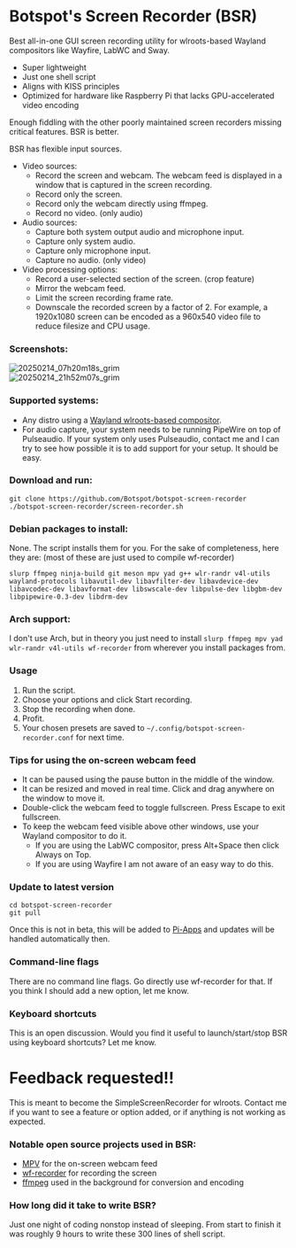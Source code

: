 # Botspot's Screen Recorder (BSR)
Best all-in-one GUI screen recording utility for wlroots-based Wayland compositors like Wayfire, LabWC and Sway.
- Super lightweight
- Just one shell script
- Aligns with KISS principles
- Optimized for hardware like Raspberry Pi that lacks GPU-accelerated video encoding

Enough fiddling with the other poorly maintained screen recorders missing critical features. BSR is better.  

BSR has flexible input sources.
- Video sources:
  - Record the screen and webcam. The webcam feed is displayed in a window that is captured in the screen recording.
  - Record only the screen.
  - Record only the webcam directly using ffmpeg.
  - Record no video. (only audio)
- Audio sources:
  - Capture both system output audio and microphone input.
  - Capture only system audio.
  - Capture only microphone input.
  - Capture no audio. (only video)
- Video processing options:
  - Record a user-selected section of the screen. (crop feature)
  - Mirror the webcam feed.
  - Limit the screen recording frame rate.
  - Downscale the recorded screen by a factor of 2. For example, a 1920x1080 screen can be encoded as a 960x540 video file to reduce filesize and CPU usage.

### Screenshots:
![20250214_07h20m18s_grim](https://github.com/user-attachments/assets/13bd37ee-caf4-41cd-b6da-44ac329c73e6)  
![20250214_21h52m07s_grim](https://github.com/user-attachments/assets/98e93cd5-e1d2-4b29-a862-587b6f10ac77)


### Supported systems:
- Any distro using a [Wayland wlroots-based compositor](https://github.com/solarkraft/awesome-wlroots?tab=readme-ov-file#compositors).
- For audio capture, your system needs to be running PipeWire on top of Pulseaudio. If your system only uses Pulseaudio, contact me and I can try to see how possible it is to add support for your setup. It should be easy.

### Download and run:
```
git clone https://github.com/Botspot/botspot-screen-recorder
./botspot-screen-recorder/screen-recorder.sh
```

### Debian packages to install:
None. The script installs them for you. For the sake of completeness, here they are: (most of these are just used to compile wf-recorder)
```
slurp ffmpeg ninja-build git meson mpv yad g++ wlr-randr v4l-utils wayland-protocols libavutil-dev libavfilter-dev libavdevice-dev libavcodec-dev libavformat-dev libswscale-dev libpulse-dev libgbm-dev libpipewire-0.3-dev libdrm-dev
```
### Arch support:
I don't use Arch, but in theory you just need to install `slurp ffmpeg mpv yad wlr-randr v4l-utils wf-recorder` from wherever you install packages from.

### Usage
1. Run the script.
2. Choose your options and click Start recording.
3. Stop the recording when done.
4. Profit.
5. Your chosen presets are saved to `~/.config/botspot-screen-recorder.conf` for next time.

### Tips for using the on-screen webcam feed
- It can be paused using the pause button in the middle of the window.
- It can be resized and moved in real time. Click and drag anywhere on the window to move it.
- Double-click the webcam feed to toggle fullscreen. Press Escape to exit fullscreen.
- To keep the webcam feed visible above other windows, use your Wayland compositor to do it.
  - If you are using the LabWC compositor, press Alt+Space then click Always on Top.
  - If you are using Wayfire I am not aware of an easy way to do this.

### Update to latest version
```
cd botspot-screen-recorder
git pull
```
Once this is not in beta, this will be added to [Pi-Apps](https://github.com/Botspot/pi-apps) and updates will be handled automatically then.

### Command-line flags
There are no command line flags. Go directly use wf-recorder for that. If you think I should add a new option, let me know.

### Keyboard shortcuts
This is an open discussion. Would you find it useful to launch/start/stop BSR using keyboard shortcuts? Let me know.

# Feedback requested!!
This is meant to become the SimpleScreenRecorder for wlroots. Contact me if you want to see a feature or option added, or if anything is not working as expected.

### Notable open source projects used in BSR:
- [MPV](https://github.com/mpv-player/mpv) for the on-screen webcam feed
- [wf-recorder](https://github.com/ammen99/wf-recorder) for recording the screen
- [ffmpeg](https://ffmpeg.org/) used in the background for conversion and encoding

### How long did it take to write BSR?
Just one night of coding nonstop instead of sleeping. From start to finish it was roughly 9 hours to write these 300 lines of shell script.
